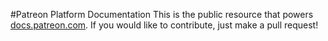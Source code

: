 #Patreon Platform Documentation 
This is the public resource that powers [docs.patreon.com](https://docs.patreon.com). If you would like to contribute, just make a pull request! 

